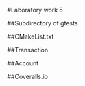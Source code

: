 #Laboratory work 5

##Subdirectory of gtests

##CMakeList.txt

##Transaction

##Account

##Coveralls.io
